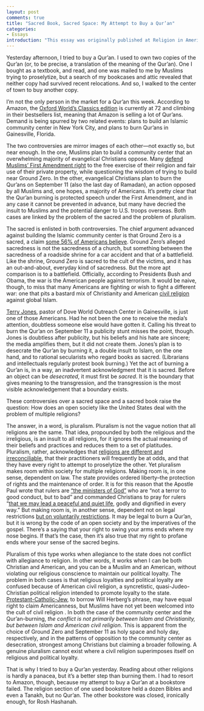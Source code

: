 ```yaml
---
layout: post 
comments: true
title: "Sacred Book, Sacred Space: My Attempt to Buy a Qur’an" 
categories:
- Essays
introduction: "This essay was originally published at Religion in America."
---
```


Yesterday afternoon, I tried to buy a Qur’an. I used to own two copies
of the Qur’an (or, to be precise, a translation of the meaning of the
Qur’an). One I bought as a textbook, and read, and one was mailed to me
by Muslims trying to proselytize, but a search of my bookcases and attic
revealed that neither copy had survived recent relocations. And so, I
walked to the center of town to buy another copy.

<!--more-->

I’m not the only person in the market for a Qur’an this week. According
to Amazon, the [Oxford World’s Classics
edition](http://www.amazon.com/Quran-Oxford-Worlds-Classics/dp/0199535957/ref=sr_1_1?ie=UTF8&s=books&qid=1284135285&sr=8-1)
is currently at 72 and climbing in their bestsellers list, meaning that
Amazon is selling a lot of Qur’ans. Demand is being spurred by two
related events: plans to build an Islamic community center in New York
City, and plans to burn Qur’ans in Gainesville, Florida.

The two controversies are mirror images of each other—not exactly so,
but near enough. In the one, Muslims plan to build a community center
that an overwhelming majority of evangelical Christians oppose. Many
[defend Muslims’ First Amendment
right](http://religioninamerica.org/2010/08/10/religious-liberty-and-the-islamic-community-center/)
to the free exercise of their religion and fair use of their private
property, while questioning the wisdom of trying to build near Ground
Zero. In the other, evangelical Christians plan to burn the Qur’ans on
September 11 (also the last day of Ramadan), an action opposed by all
Muslims and, one hopes, a majority of Americans. It’s pretty clear that
the Qur’an burning is protected speech under the First Amendment, and in
any case it cannot be prevented in advance, but many have decried the
insult to Muslims and the potential danger to U.S. troops overseas. Both
cases are linked by the problem of the sacred and the problem of
pluralism.

The sacred is enlisted in both controversies. The chief argument
advanced against building the Islamic community center is that Ground
Zero is a sacred, a claim [some 56% of Americans
believe](http://www.publicreligion.org/research/?id=358). Ground Zero’s
alleged sacredness is not the sacredness of a church, but something
between the sacredness of a roadside shrine for a car accident and that
of a battlefield. Like the shrine, Ground Zero is sacred to the cult of
the victims, and it has an out-and-about, everyday kind of sacredness.
But the more apt comparison is to a battlefield. Officially, according
to Presidents Bush and Obama, the war is the American people against
terrorism. It would be naive, though, to miss that many Americans are
fighting or wish to fight a different war: one that pits a bastard mix
of Christianity and American [civil
religion](http://en.wikipedia.org/wiki/Civil_religion) against global
Islam.

[Terry
Jones](http://onfaith.washingtonpost.com/onfaith/panelists/sally_quinn/2010/09/the_notorious_pastor_terry_jones.html),
pastor of Dove World Outreach Center in Gainesville, is just one of
those Americans. Had he not been the one to receive the media’s
attention, doubtless someone else would have gotten it. Calling his
threat to burn the Qur’an on September 11 a publicity stunt misses the
point, though. Jones is doubtless after publicity, but his beliefs and
his hate are sincere; the media amplifies them, but it did not create
them. Jones’s plan is to desecrate the Qur’an by burning it, a double
insult to Islam, on the one hand, and to rational secularists who regard
books as sacred. (Librarians and intellectuals regularly protest book
burning.) Yet the act of burning a Qur’an is, in a way, an inadvertent
acknowledgment that it is sacred. Before an object can be *desecrated*,
it must first be *sacred*. It is the boundary that gives meaning to the
transgression, and the transgression is the most visible acknowledgement
that a boundary exists.

These controversies over a sacred space and a sacred book raise the
question: How does an open society like the United States deal with the
problem of multiple religions?

The answer, in a word, is pluralism. Pluralism is not the vague notion
that all religions are the same. That idea, propounded by both the
religious and the irreligious, is an insult to all religions, for it
ignores the actual meaning of their beliefs and practices and reduces
them to a set of platitudes. Pluralism, rather, acknowledges that
[religions are different and
irreconciliable](http://www.amazon.com/God-Not-One-World-Differences/dp/006157127X/ref=sr_1_1?ie=UTF8&s=books&qid=1284135641&sr=8-1),
that their practitioners will frequently be at odds, and that they have
every right to attempt to proselytize the other. Yet pluralism makes
room within society for multiple religions. Making room is, in one
sense, dependent on law. The state provides ordered liberty–the
protection of rights and the maintenance of order. It is for this reason
that the Apostle Paul wrote that rulers are [“the ministers of
God”](http://www.esvonline.org/Rom+13/) who are “not a terror to good
conduct, but to bad” and commanded Christians to pray for rulers “[that
we may lead a peaceful and quiet
life](http://www.esvonline.org/1%20Timothy%202/), godly and dignified in
every way.” But making room is, in another sense, dependent not on legal
restrictions [but on voluntarily
restrictions](http://www.usatoday.com/news/opinion/forum/2010-09-09-kidd09_ST_N.htm?loc=interstitialskip).
It may be legal to burn a Qur’an, but it is wrong by the code of an open
society and by the imperatives of the gospel. There’s a saying that your
right to swing your arms ends where my nose begins. If that’s the case,
then it’s also true that my right to profane ends where your sense of
the sacred begins.

Pluralism of this type works when allegiance to the state does not
conflict with allegiance to religion. In other words, it works when I
can be both Christian and American, and you can be a Muslim and an
American, without violating our religious conscience to maintain our
political loyalty. The problem in both cases is that religious loyalties
and political loyalty are confused because of American civil religion, a
syncretistic, quasi-Judeo-Christian political religion intended to
promote loyalty to the state.
[Protestant-Catholic-Jew](http://en.wikipedia.org/wiki/Will_Herberg#Protestant.2C_Catholic.2C_Jew),
to borrow Will Herberg’s phrase, may have equal right to claim
Americanness, but Muslims have not yet been welcomed into the cult of
civil religion . In both the case of the community center and the
Qur’an-burning, *the conflict is not primarily between Islam and
Christianity, but between Islam and American civil religion*. This is
apparent from the choice of Ground Zero and September 11 as holy space
and holy day, respectively, and in the patterns of opposition to the
community center as desecration, strongest among Christians but claiming
a broader following. A genuine pluralism cannot exist where a civil
religion superimposes itself on religious and political loyalty.

That is why I tried to buy a Qur’an yesterday. Reading about other
religions is hardly a panacea, but it’s a better step than burning them.
I had to resort to Amazon, though, because my attempt to buy a Qur’an at
a bookstore failed. The religion section of one used bookstore held a
dozen Bibles and even a Tanakh, but no Qur’an. The other bookstore was
closed, ironically enough, for Rosh Hashanah.
